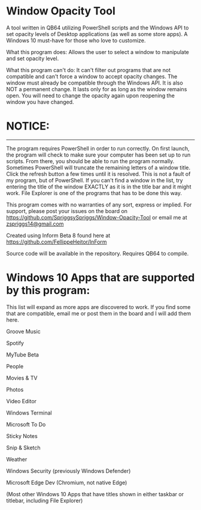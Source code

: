 # Window Opacity Tool
A tool written in QB64 utilizing PowerShell scripts and the Windows API to set opacity levels of Desktop applications (as well as some store apps). A Windows 10 must-have for those who love to customize.

What this program does:
Allows the user to select a window to manipulate and set opacity level.

What this program can't do:
It can't filter out programs that are not compatible and can't force a window to accept opacity changes. The window must already be compatible through the Windows API. It is also NOT a permanent change. It lasts only for as long as the window remains open. You will need to change the opacity again upon reopening the window you have changed.

# NOTICE:
----------------------------------
The program requires PowerShell in order to run correctly. On first launch, the program will check to make sure your computer has been set up to run scripts. From there, you should be able to run the program normally. Sometimes PowerShell will truncate the remaining letters of a window title. Click the refresh button a few times until it is resolved. This is not a fault of my program, but of PowerShell. If you can't find a window in the list, try entering the title of the window EXACTLY as it is in the title bar and it might work. File Explorer is one of the programs that has to be done this way.

This program comes with no warranties of any sort, express or implied.
For support, please post your issues on the board on https://github.com/SpriggsySpriggs/Window-Opacity-Tool or email me at zspriggs14@gmail.com

Created using Inform Beta 8 found here at https://github.com/FellippeHeitor/InForm

Source code will be available in the repository. Requires QB64 to compile.


# Windows 10 Apps that are supported by this program:
This list will expand as more apps are discovered to work. If you find some that are compatible, email me or post them in the board and I will add them here.

Groove Music

Spotify

MyTube Beta

People

Movies & TV

Photos

Video Editor

Windows Terminal

Microsoft To Do

Sticky Notes

Snip & Sketch

Weather

Windows Security (previously Windows Defender)

Microsoft Edge Dev (Chromium, not native Edge)

(Most other Windows 10 Apps that have titles shown in either taskbar or titlebar, including File Explorer)
